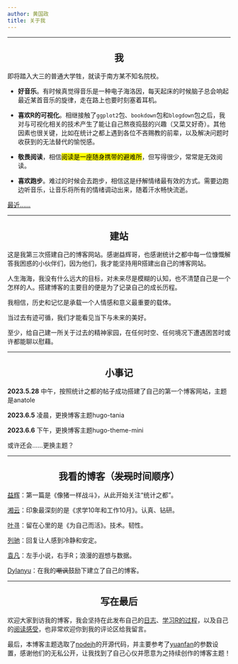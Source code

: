 ```yaml
---
author: 黄国政
title: 关于我
---
```

---

<style>
h2 {
  text-align: center;
  font-weight: bold;
}
</style>

## 我

即将踏入大三的普通大学牲，就读于南方某不知名院校。  

 * **好音乐**。有时候真觉得音乐是一种电子海洛因，每天起床的时候脑子总会响起最近某首音乐的旋律，走在路上也要时刻塞着耳机。
  
 * **喜欢R的可视化**。相继接触了`ggplot2`包、`bookdown`包和`blogdown`包之后，我对与可视化相关的技术产生了能让自己熬夜捣鼓的兴趣（又菜又好奇）。其他因素也很关键，比如在统计之都上遇到各位不吝赐教的前辈，以及解决问题时收获到的无法替代的愉悦感。
  
 * **敬畏阅读**，相信<mark>阅读是一座随身携带的避难所</mark>，但写得很少，常常是无效阅读。  
  
 * **喜欢跑步**。难过的时候会去跑步，相信这是纾解情绪最有效的方式。需要边跑边听音乐，让音乐将所有的情绪调动出来，随着汗水畅快流逝。  

<u>[最近……](https://guozheng.rbind.io/now/)</u>

---

## 建站

这是我第三次搭建自己的博客网站。感谢益辉哥，也感谢统计之都中每一位慷慨解答我困惑的小伙伴们，因为他们，我才能坚持用R搭建出自己的博客网站。

人生海海，我没有什么远大的目标，对未来尽是模糊的认知，也不清楚自己是一个怎样的人。搭建博客的主要目的便是为了记录自己的成长历程。

我相信，历史和记忆是承载一个人情感和意义最重要的载体。

当过去有迹可循，我们才能看见当下与未来的美好。

至少，给自己建一所关于过去的精神家园，在任何时空、任何境况下遭遇困苦时或许都能聊以慰藉。

---

## 小事记

**2023.5.28** 中午，按照统计之都的帖子成功搭建了自己的第一个博客网站，主题是anatole

**2023.6.5** 凌晨，更换博客主题hugo-tania

**2023.6.6** 下午，更换博客主题hugo-theme-mini

或许还会……更换主题？

--- 

## 我看的博客（~~发现~~时间顺序）

[益辉](https://yihui.org)：第一篇是《像猪一样战斗》，从此开始关注“统计之都”。

[湘云](https://xiangyun.rbind.io)：印象最深刻的是《求学10年和工作10月》。认真、钻研。

[叶寻](https://cyrusyip.org)：留在心里的是《为自己而活》。技术。韧性。

[列驰](https://liechi.rbind.io)：回复让人感到冷静和安定。

[袁凡](https://yuanfan.rbind.io)：左手小说，右手R；浪漫的遐想与数据。

[Dylanyu](https://dylanyu233.github.io/)：在我的~~嘲讽~~鼓励下建立了自己的博客。

---

## 写在最后

欢迎大家到访我的博客，我会坚持在此发布自己的[日志](https://guozheng.netlify.app/posts/)、[学习R的过程](https://guozheng.netlify.app/r_and_i/)，以及自己的[阅读感受](https://guozheng.netlify.app/sociology_anthropology/)，也非常欢迎你到我的评论区给我留言。

最后，本博客主题选取了[nodejh](https://github.com/nodejh/hugo-theme-mini)的开源代码，并主要参考了[yuanfan](https://github.com/earfanfan)的参数设置，感谢他们的无私公开，让我找到了自己心仪并愿意为之持续创作的博客主题！